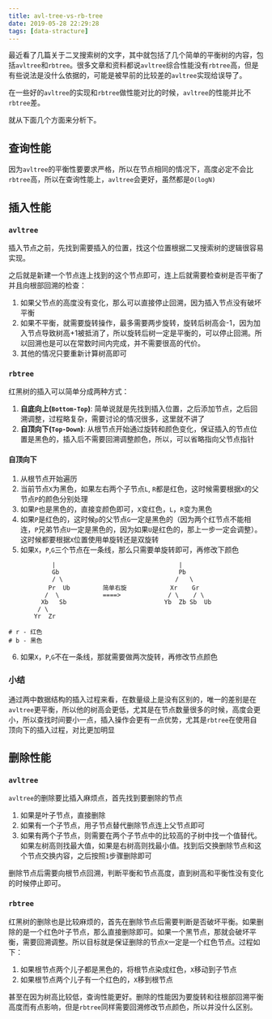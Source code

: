 ```yaml
---
title: avl-tree-vs-rb-tree
date: 2019-05-28 22:29:28
tags: [data-stracture]
---
```

最近看了几篇关于二叉搜索树的文字，其中就包括了几个简单的平衡树的内容，包括`avltree`和`rbtree`。很多文章和资料都说`avltree`综合性能没有`rbtree`高，但是有些说法是没什么依据的，可能是被早前的比较差的`avltree`实现给误导了。

在一些好的`avltree`的实现和`rbtree`做性能对比的时候，`avltree`的性能并比不`rbtree`差。

就从下面几个方面来分析下。

## 查询性能

因为`avltree`的平衡性要要求严格，所以在节点相同的情况下，高度必定不会比`rbtree`高，所以在查询性能上，`avltree`会更好，虽然都是`O(logN)`

## 插入性能

### `avltree`

插入节点之前，先找到需要插入的位置，找这个位置根据二叉搜索树的逻辑很容易实现。

之后就是新建一个节点连上找到的这个节点即可，连上后就需要检查树是否平衡了并且向根部回溯的检查：

1. 如果父节点的高度没有变化，那么可以直接停止回溯，因为插入节点没有破坏平衡
2. 如果不平衡，就需要旋转操作，最多需要两步旋转，旋转后树高会-1，因为加入节点导致树高+1被抵消了，所以旋转后树一定是平衡的，可以停止回溯。所以回溯也是可以在常数时间内完成，并不需要很高的代价。
3. 其他的情况只要重新计算树高即可


### `rbtree`

红黑树的插入可以简单分成两种方式：

1. **自底向上(`Bottom-Top`)**: 简单说就是先找到插入位置，之后添加节点，之后回溯调整，过程略复杂，需要讨论的情况很多，这里就不讲了
2. **自顶向下(`Top-Down`)**: 从根节点开始通过旋转和颜色变化，保证插入的节点位置是黑色的，插入后不需要回溯调整颜色，所以，可以省略指向父节点指针

#### 自顶向下

1. 从根节点开始遍历
2. 当前节点`X`为黑色，如果左右两个子节点`L`, `R`都是红色，这时候需要根据`X`的父节点`P`的颜色分别处理
3. 如果`P`也是黑色的，直接变颜色即可，`X`变红色，`L`，`R`变为黑色
4. 如果`P`是红色的，这时候`p`的父节点`G`一定是黑色的（因为两个红节点不能相连，`P`兄弟节点`U`一定是黑色的，因为如果`U`是红色的，那上一步一定会调整）。这时候都要根据`X`位置使用单旋转还是双旋转
5. 如果`X`，`P`,`G`三个节点在一条线，那么只需要单旋转即可，再修改下颜色

```
            |                                  |
            Gb                                 Pb
            / \                               /   \
           Pr  Ub         简单右旋            Xr    Gr
          /  \            ====>             / \    / \
         Xb   Sb                           Yb  Zb Sb  Ub
        / \
       Yr  Zr

# r - 红色
# b - 黑色
```
6. 如果`X`，`P`,`G`不在一条线，那就需要做两次旋转，再修改节点颜色

### 小结
通过两中数据结构的插入过程来看，在数量级上是没有区别的，唯一的差别是在`avltree`更平衡，所以他的树高会更低，尤其是在节点数量很多的时候，高度会更小，所以查找时间要小一点，插入操作会更有一点优势，尤其是`rbtree`在使用自顶向下的插入过程，对比更加明显

## 删除性能

### `avltree`

`avltree`的删除要比插入麻烦点，首先找到要删除的节点

1. 如果是叶子节点，直接删除
2. 如果有一个子节点，用子节点替代删除节点连上父节点即可
3. 如果有两个子节点，则需要在两个子节点中的比较高的子树中找一个值替代。如果左树高则找最大值，如果是右树高则找最小值。找到后交换删除节点和这个节点交换内容，之后按照`1`步骤删除即可

删除节点后需要向根节点回溯，判断平衡和节点高度，直到树高和平衡性没有变化的时候停止即可。

### `rbtree`

红黑树的删除也是比较麻烦的，首先在删除节点后需要判断是否破坏平衡。如果删除的是一个红色叶子节点，那么直接删除即可。如果一个黑节点，那就会破坏平衡，需要回溯调整。所以目标就是保证删除的节点`X`一定是一个红色节点。过程如下：

1. 如果根节点两个儿子都是黑色的，将根节点染成红色，`X`移动到子节点
2. 如果根节点两个儿子有一个红色的，`X`移到根节点


甚至在因为树高比较低，查询性能更好。删除的性能因为要旋转和往根部回溯平衡高度而有点影响，但是`rbtree`同样需要回溯修改节点颜色，所以并没什么区别。

